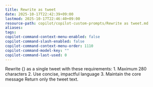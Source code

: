 ```yaml
---
title: Rewrite as tweet
date: 2025-10-17T22:42:39+09:00
lastmod: 2025-10-17T22:46:40+09:00
resource-path: copilot/copilot-custom-prompts/Rewrite as tweet.md
aliases:
tags:
copilot-command-context-menu-enabled: false
copilot-command-slash-enabled: false
copilot-command-context-menu-order: 1110
copilot-command-model-key: ""
copilot-command-last-used: 0
---
```

Rewrite {} as a single tweet with these requirements:
    1. Maximum 280 characters
    2. Use concise, impactful language
    3. Maintain the core message
    Return only the tweet text.
